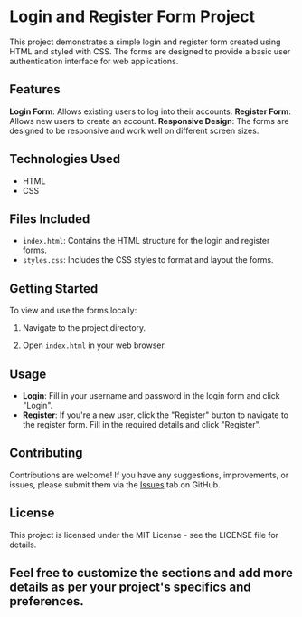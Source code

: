 # Login and Register Form Project

This project demonstrates a simple login and register form created using HTML and styled with CSS. The forms are designed to provide a basic user authentication interface for web applications.

## Features

**Login Form**: Allows existing users to log into their accounts.
 **Register Form**: Allows new users to create an account.
 **Responsive Design**: The forms are designed to be responsive and work well on different screen sizes.

## Technologies Used

- HTML
- CSS

## Files Included

- `index.html`: Contains the HTML structure for the login and register forms.
- `styles.css`: Includes the CSS styles to format and layout the forms.

## Getting Started

To view and use the forms locally:
   
1. Navigate to the project directory.

2. Open `index.html` in your web browser.

## Usage

- **Login**: Fill in your username and password in the login form and click "Login".
- **Register**: If you're a new user, click the "Register" button to navigate to the register form. Fill in the required details and click "Register".

## Contributing

Contributions are welcome! If you have any suggestions, improvements, or issues, please submit them via the [Issues](<link-to-issues-page>) tab on GitHub.

## License

This project is licensed under the MIT License - see the LICENSE file for details.


## Feel free to customize the sections and add more details as per your project's specifics and preferences.
 
